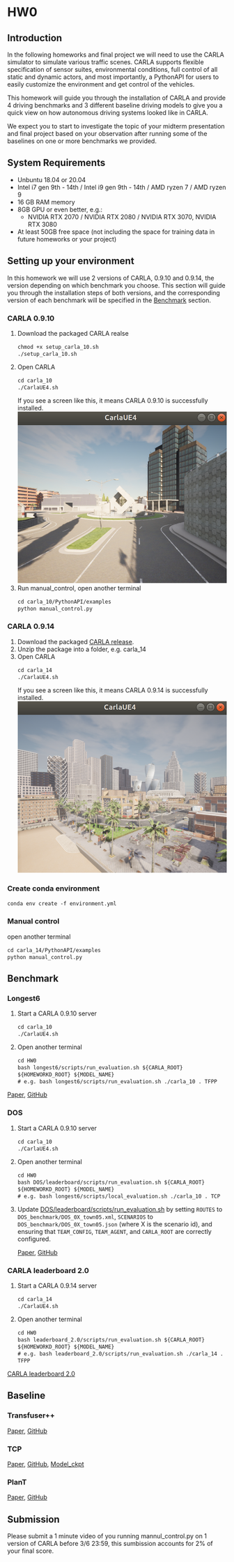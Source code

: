 # HW0
## Introduction
In the following homeworks and final project we will need to use the CARLA simulator to simulate various traffic scenes. CARLA supports flexible specification of sensor suites, environmental conditions, full control of all static and dynamic actors, and most importantly, a PythonAPI for users to easily customize the environment and get control of the vehicles. 

This homework will guide you through the installation of CARLA and provide 4 driving benchmarks and 3 different baseline driving models to give you a quick view on how autonomous driving systems looked like in CARLA.

We expect you to start to investigate the topic of your midterm presentation and final project based on your observation after running some of the baselines on one or more benchmarks we provided.

## System Requirements
- Unbuntu 18.04 or 20.04
- Intel i7 gen 9th - 14th / Intel i9 gen 9th - 14th / AMD ryzen 7 / AMD ryzen 9
- 16 GB RAM memory
- 8GB GPU or even better, e.g.:
  - NVIDIA RTX 2070 / NVIDIA RTX 2080 / NVIDIA RTX 3070, NVIDIA RTX 3080 
- At least 50GB free space (not including the space for training data in future homeworks or your project)

## Setting up your environment
In this homework we will use 2 versions of CARLA, 0.9.10 and 0.9.14, the version depending on which benchmark you choose. This section will guide you through the installation steps of both versions, and the corresponding version of each benchmark will be specified  in the [Benchmark](#benchmark) section.


### CARLA 0.9.10
  1. Download the packaged CARLA realse  
      ```shell
      chmod +x setup_carla_10.sh
      ./setup_carla_10.sh
      ```
  2. Open CARLA
      ```shell
      cd carla_10
      ./CarlaUE4.sh
      ``` 
      If you see a screen like this, it means CARLA 0.9.10 is successfully installed.
      ![](./assets/carla_10_example.png)
  3. Run manual_control, open another terminal
      ```shell
      cd carla_10/PythonAPI/examples
      python manual_control.py
      ``` 

### CARLA 0.9.14
  1. Download the packaged [CARLA release](https://leaderboard-public-contents.s3.us-west-2.amazonaws.com/CARLA_Leaderboard_2.0.tar.xz).
  2. Unzip the package into a folder, e.g. carla_14
  3. Open CARLA
      ```shell
      cd carla_14
      ./CarlaUE4.sh
      ``` 
      If you see a screen like this, it means CARLA 0.9.14 is successfully installed.
      ![](./assets/carla_14_example.png)

### Create conda environment
```shell
conda env create -f environment.yml
```

### Manual control
  open another terminal
  ```shell
  cd carla_14/PythonAPI/examples
  python manual_control.py
  ``` 

## Benchmark
### Longest6
1. Start a CARLA 0.9.10 server
    ```shell
    cd carla_10
    ./CarlaUE4.sh
    ```
2. Open another terminal
    ```shell
    cd HW0
    bash longest6/scripts/run_evaluation.sh ${CARLA_ROOT} ${HOMEWORKD_ROOT} ${MODEL_NAME}
    # e.g. bash longest6/scripts/run_evaluation.sh ./carla_10 . TFPP
    ```


[Paper](https://www.cvlibs.net/publications/Chitta2022PAMI.pdf), [GitHub](https://github.com/autonomousvision/transfuser?tab=readme-ov-file)

### DOS
1. Start a CARLA 0.9.10 server
    ```shell
    cd carla_10
    ./CarlaUE4.sh
    ```
2. Open another terminal
    ```shell
    cd HW0
    bash DOS/leaderboard/scripts/run_evaluation.sh ${CARLA_ROOT} ${HOMEWORKD_ROOT} ${MODEL_NAME}
    # e.g. bash longest6/scripts/local_evaluation.sh ./carla_10 . TCP
    ```
3. Update [DOS/leaderboard/scripts/run_evaluation.sh](./DOS/leaderboard/scripts/run_evaluation.sh) by setting `ROUTES` to `DOS_benchmark/DOS_0X_town05.xml`, `SCENARIOS` to `DOS_benchmark/DOS_0X_town05.json` (where X is the scenario id), and ensuring that `TEAM_CONFIG`, `TEAM_AGENT`, and `CARLA_ROOT` are correctly configured.

    [Paper](https://arxiv.org/pdf/2305.10507.pdf), [GitHub](https://github.com/opendilab/DOS)



### CARLA leaderboard 2.0
1. Start a CARLA 0.9.14 server
    ```shell
    cd carla_14
    ./CarlaUE4.sh
    ```
2. Open another terminal
    ```shell
    cd HW0
    bash leaderboard_2.0/scripts/run_evaluation.sh ${CARLA_ROOT} ${HOMEWORKD_ROOT} ${MODEL_NAME}
    # e.g. bash leaderboard_2.0/scripts/run_evaluation.sh ./carla_14 . TFPP
  [CARLA leaderboard 2.0](https://leaderboard.carla.org/get_started/)

## Baseline
### Transfuser++
  
 [Paper](https://arxiv.org/pdf/2306.07957.pdf), [GitHub](https://github.com/autonomousvision/carla_garage)

### TCP
  
  [Paper](https://arxiv.org/pdf/2206.08129.pdf), [GitHub](https://github.com/OpenDriveLab/TCP), [Model_ckpt](https://hkustconnect-my.sharepoint.com/personal/qzhangcb_connect_ust_hk/_layouts/15/onedrive.aspx?id=%2Fpersonal%2Fqzhangcb%5Fconnect%5Fust%5Fhk%2FDocuments%2FPublic%5FShared%5FOnline%2FPre%2Dtrain%20weights%2FTPC%5FTrained%5FModel%2Fbest%5Fmodel%2Eckpt&parent=%2Fpersonal%2Fqzhangcb%5Fconnect%5Fust%5Fhk%2FDocuments%2FPublic%5FShared%5FOnline%2FPre%2Dtrain%20weights%2FTPC%5FTrained%5FModel&ga=1)

### PlanT
  [Paper](https://arxiv.org/pdf/2210.14222.pdf), [GitHub](https://github.com/autonomousvision/plant)

## Submission
Please submit a 1 minute video of you running mannul_control.py on 1 version of CARLA before 3/6 23:59, this sumbission accounts for 2% of your final score. 